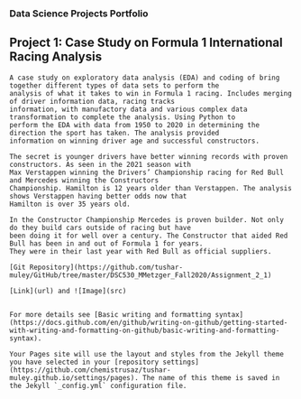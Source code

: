 ### **Data Science Projects Portfolio**
## **Project 1: Case Study on Formula 1 International Racing Analysis**
    A case study on exploratory data analysis (EDA) and coding of bring together different types of data sets to perform the 
    analysis of what it takes to win in Formula 1 racing. Includes merging of driver information data, racing tracks 
    information, with manufactory data and various complex data transformation to complete the analysis. Using Python to 
    perform the EDA with data from 1950 to 2020 in determining the direction the sport has taken. The analysis provided 
    information on winning driver age and successful constructors. 

    The secret is younger drivers have better winning records with proven constructors. As seen in the 2021 season with 
    Max Verstappen winning the Drivers’ Championship racing for Red Bull and Mercedes winning the Constructors 
    Championship. Hamilton is 12 years older than Verstappen. The analysis shows Verstappen having better odds now that 
    Hamilton is over 35 years old.

    In the Constructor Championship Mercedes is proven builder. Not only do they build cars outside of racing but have 
    been doing it for well over a century. The Constructor that aided Red Bull has been in and out of Formula 1 for years. 
    They were in their last year with Red Bull as official suppliers.
    
    [Git Repository](https://github.com/tushar-muley/GitHub/tree/master/DSC530_MMetzger_Fall2020/Assignment_2_1)
    
    [Link](url) and ![Image](src)
```

For more details see [Basic writing and formatting syntax](https://docs.github.com/en/github/writing-on-github/getting-started-with-writing-and-formatting-on-github/basic-writing-and-formatting-syntax).

Your Pages site will use the layout and styles from the Jekyll theme you have selected in your [repository settings](https://github.com/chemistrusaz/tushar-muley.github.io/settings/pages). The name of this theme is saved in the Jekyll `_config.yml` configuration file.

